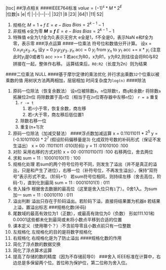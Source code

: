 [toc]
##浮点相关
####IEEE764标准
$value = (-1)^s * M * 2^E$  
|位数|s |e| f|
|-|-|--|--|
|32|1 |8 |23|
|64|1 |11| 52|
1. 规格化
$M = 1+f$
$E = e-Bias$
$Bias = 2^{k - 1} - 1$
2. 非规格
e全为零
**$M = f$**
$E = e-Bias$
$Bias = 2^{k - 1} - 1$
3. 特殊值
e全为1,f全为0,表示无穷大
e全是1，f不全是0，表示NaN
e和f全为零，表示零
###浮点运算
####一位乘法
符号位和数值分开计算。
设x = 0.$x_1x_2x_3..x_n$
设y = 0.$y_1y_2y_3..y_n$
acc = 0
$y_i$ from $y_n$ to $y_1$
acc += x * $y_i$ (注意此时$y_i$是0或者1)
acc >>= 1
若acc为R0，x为R1，y为R2,则往往会将R0与R2拼接在一起，整体作右移。
运算结束后，`R0:R2`（长度为2n）则为结果

####二位乘法
NULL
####基于摩尔定律的乘法优化
并行求出乘数`32`个位乘以被乘数的值
用树状方法两两相加，层层相加
时间复杂度为`log(n)`
####除法
1. 原码一位除法（恢复余数法）
设`n`位被除数`a`，`n`位除数`t`，商`q`和余数`r`
将除数`a`拓展位2n位
将除数置于高`n`位（相当于在`2n`位寄存器中左移`n`位）
`r = a`
重复
    1. `r -= t`
        1. 若`r`小于零，恢复余数，商左移
        2. 若`r`大于零，商左移后低位置1
    1. 除数右移一位
    1. 重复(n+1)次
4. 原码一位除法（加减交替法）
####浮点数加减运算
x = 0.11011011 * $2^5$
y = (-0.10101100) * $2^7$
(假设阶码偏移量是3)
化成双符号数的补码形式（保证不发生溢出）
x = 00 :11011011 :010(阶码)
y = 11 :01010100 :100
1. 对阶
采用右移的方式对阶
x = 00 :00110110(11) :100
右移两位，舍去两位
2. 求和
sum = 11 : 10001010(11) : 100
3. 规格化处理
若sum的两个符号位符号不同，则发生了溢出（并不是真正的溢出，只是和产生了进位），右移一位（补符号位，不再发生溢出），保持“双符号”表示形式不变。（阶码+1）
若sum符号位相同，则持续左移（舍去高位，阶码-1），直到化到最简
sum = 11 : 00010101(1) : 011
4. 舍入操作
根据舍去数据的最高位（这里是舍入位只有`1`了）。0舍1入。为sum加一
sum = 11 : 00010110 : 011
5. 溢出判断
溢出只存在于阶码溢出。若阶码下溢，直接将结果置为机器`0`
若结果上溢，置溢出标志
###规格化数(补码)
1. 尾数域的最高有效位为1（正数），或最高有效位为0（负数）
形如111.101和0.0001这些都未化到最简或未将小数点平移到合适的位置
1. 课本定义（使用哪个？）:不含前导零且小数点前只有一位整数
2. 左规格化
左规格化的目的是将数字规格化
3. 右规格化
右规格化是为了防止溢出
####规格化数的作用
1. 简化了浮点数的数据交换
2. 简化了浮点算术运算
3. 提高了存储的数的精度（因为不存储前导0）
###舍入
IEEE标准在计算中，右边总是多保留两个位。首位称为保护位，第二位称为舍入位。